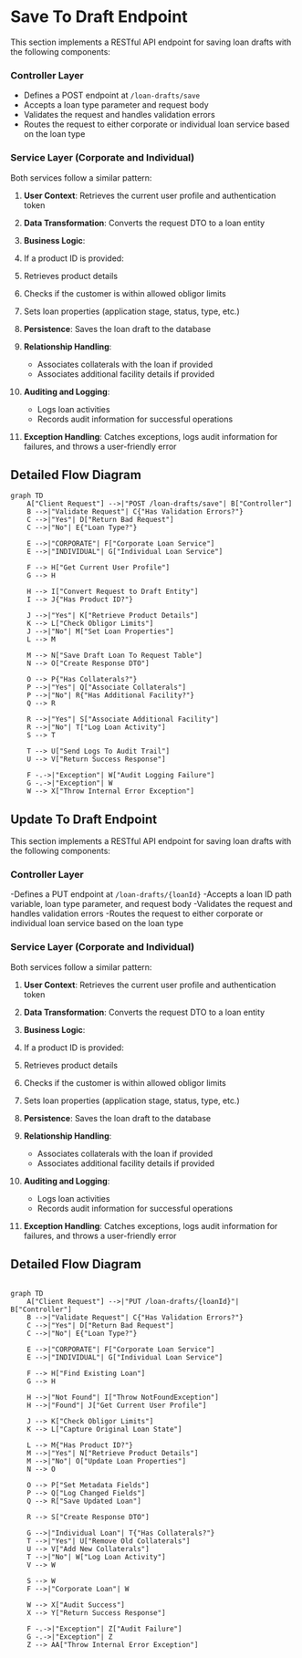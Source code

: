 # Save To Draft Endpoint

This section implements a RESTful API endpoint for saving loan drafts with the following components:

### Controller Layer

- Defines a POST endpoint at `/loan-drafts/save`
- Accepts a loan type parameter and request body
- Validates the request and handles validation errors
- Routes the request to either corporate or individual loan service based on the loan type

### Service Layer (Corporate and Individual)

Both services follow a similar pattern:

1. **User Context**: Retrieves the current user profile and authentication token
2. **Data Transformation**: Converts the request DTO to a loan entity
3. **Business Logic**:

4. If a product ID is provided:

5. Retrieves product details
6. Checks if the customer is within allowed obligor limits
7. Sets loan properties (application stage, status, type, etc.)

8. **Persistence**: Saves the loan draft to the database
9. **Relationship Handling**:

   - Associates collaterals with the loan if provided
   - Associates additional facility details if provided

10. **Auditing and Logging**:

    - Logs loan activities
    - Records audit information for successful operations

11. **Exception Handling**: Catches exceptions, logs audit information for failures, and throws a user-friendly error

## Detailed Flow Diagram

```mermaid
graph TD
    A["Client Request"] -->|"POST /loan-drafts/save"| B["Controller"]
    B -->|"Validate Request"| C{"Has Validation Errors?"}
    C -->|"Yes"| D["Return Bad Request"]
    C -->|"No"| E{"Loan Type?"}

    E -->|"CORPORATE"| F["Corporate Loan Service"]
    E -->|"INDIVIDUAL"| G["Individual Loan Service"]

    F --> H["Get Current User Profile"]
    G --> H

    H --> I["Convert Request to Draft Entity"]
    I --> J{"Has Product ID?"}

    J -->|"Yes"| K["Retrieve Product Details"]
    K --> L["Check Obligor Limits"]
    J -->|"No"| M["Set Loan Properties"]
    L --> M

    M --> N["Save Draft Loan To Request Table"]
    N --> O["Create Response DTO"]

    O --> P{"Has Collaterals?"}
    P -->|"Yes"| Q["Associate Collaterals"]
    P -->|"No"| R{"Has Additional Facility?"}
    Q --> R

    R -->|"Yes"| S["Associate Additional Facility"]
    R -->|"No"| T["Log Loan Activity"]
    S --> T

    T --> U["Send Logs To Audit Trail"]
    U --> V["Return Success Response"]

    F -.->|"Exception"| W["Audit Logging Failure"]
    G -.->|"Exception"| W
    W --> X["Throw Internal Error Exception"]
```

## Update To Draft Endpoint

This section implements a RESTful API endpoint for saving loan drafts with the following components:

### Controller Layer

-Defines a PUT endpoint at `/loan-drafts/{loanId}`
-Accepts a loan ID path variable, loan type parameter, and request body
-Validates the request and handles validation errors
-Routes the request to either corporate or individual loan service based on the loan type

### Service Layer (Corporate and Individual)

Both services follow a similar pattern:

1. **User Context**: Retrieves the current user profile and authentication token
2. **Data Transformation**: Converts the request DTO to a loan entity
3. **Business Logic**:

4. If a product ID is provided:

5. Retrieves product details
6. Checks if the customer is within allowed obligor limits
7. Sets loan properties (application stage, status, type, etc.)

8. **Persistence**: Saves the loan draft to the database
9. **Relationship Handling**:

   - Associates collaterals with the loan if provided
   - Associates additional facility details if provided

10. **Auditing and Logging**:

    - Logs loan activities
    - Records audit information for successful operations

11. **Exception Handling**: Catches exceptions, logs audit information for failures, and throws a user-friendly error

## Detailed Flow Diagram

````mermaid

graph TD
    A["Client Request"] -->|"PUT /loan-drafts/{loanId}"| B["Controller"]
    B -->|"Validate Request"| C{"Has Validation Errors?"}
    C -->|"Yes"| D["Return Bad Request"]
    C -->|"No"| E{"Loan Type?"}

    E -->|"CORPORATE"| F["Corporate Loan Service"]
    E -->|"INDIVIDUAL"| G["Individual Loan Service"]

    F --> H["Find Existing Loan"]
    G --> H

    H -->|"Not Found"| I["Throw NotFoundException"]
    H -->|"Found"| J["Get Current User Profile"]

    J --> K["Check Obligor Limits"]
    K --> L["Capture Original Loan State"]

    L --> M{"Has Product ID?"}
    M -->|"Yes"| N["Retrieve Product Details"]
    M -->|"No"| O["Update Loan Properties"]
    N --> O

    O --> P["Set Metadata Fields"]
    P --> Q["Log Changed Fields"]
    Q --> R["Save Updated Loan"]

    R --> S["Create Response DTO"]

    G -->|"Individual Loan"| T{"Has Collaterals?"}
    T -->|"Yes"| U["Remove Old Collaterals"]
    U --> V["Add New Collaterals"]
    T -->|"No"| W["Log Loan Activity"]
    V --> W

    S --> W
    F -->|"Corporate Loan"| W

    W --> X["Audit Success"]
    X --> Y["Return Success Response"]

    F -.->|"Exception"| Z["Audit Failure"]
    G -.->|"Exception"| Z
    Z --> AA["Throw Internal Error Exception"]

````
